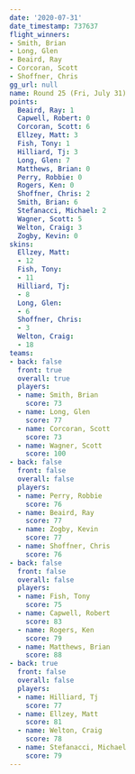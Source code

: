 ```yaml
---
date: '2020-07-31'
date_timestamp: 737637
flight_winners:
- Smith, Brian
- Long, Glen
- Beaird, Ray
- Corcoran, Scott
- Shoffner, Chris
gg_url: null
name: Round 25 (Fri, July 31)
points:
  Beaird, Ray: 1
  Capwell, Robert: 0
  Corcoran, Scott: 6
  Ellzey, Matt: 3
  Fish, Tony: 1
  Hilliard, Tj: 3
  Long, Glen: 7
  Matthews, Brian: 0
  Perry, Robbie: 0
  Rogers, Ken: 0
  Shoffner, Chris: 2
  Smith, Brian: 6
  Stefanacci, Michael: 2
  Wagner, Scott: 5
  Welton, Craig: 3
  Zogby, Kevin: 0
skins:
  Ellzey, Matt:
  - 12
  Fish, Tony:
  - 11
  Hilliard, Tj:
  - 8
  Long, Glen:
  - 6
  Shoffner, Chris:
  - 3
  Welton, Craig:
  - 18
teams:
- back: false
  front: true
  overall: true
  players:
  - name: Smith, Brian
    score: 73
  - name: Long, Glen
    score: 77
  - name: Corcoran, Scott
    score: 73
  - name: Wagner, Scott
    score: 100
- back: false
  front: false
  overall: false
  players:
  - name: Perry, Robbie
    score: 76
  - name: Beaird, Ray
    score: 77
  - name: Zogby, Kevin
    score: 77
  - name: Shoffner, Chris
    score: 76
- back: false
  front: false
  overall: false
  players:
  - name: Fish, Tony
    score: 75
  - name: Capwell, Robert
    score: 83
  - name: Rogers, Ken
    score: 79
  - name: Matthews, Brian
    score: 88
- back: true
  front: false
  overall: false
  players:
  - name: Hilliard, Tj
    score: 77
  - name: Ellzey, Matt
    score: 81
  - name: Welton, Craig
    score: 78
  - name: Stefanacci, Michael
    score: 79
---
```


